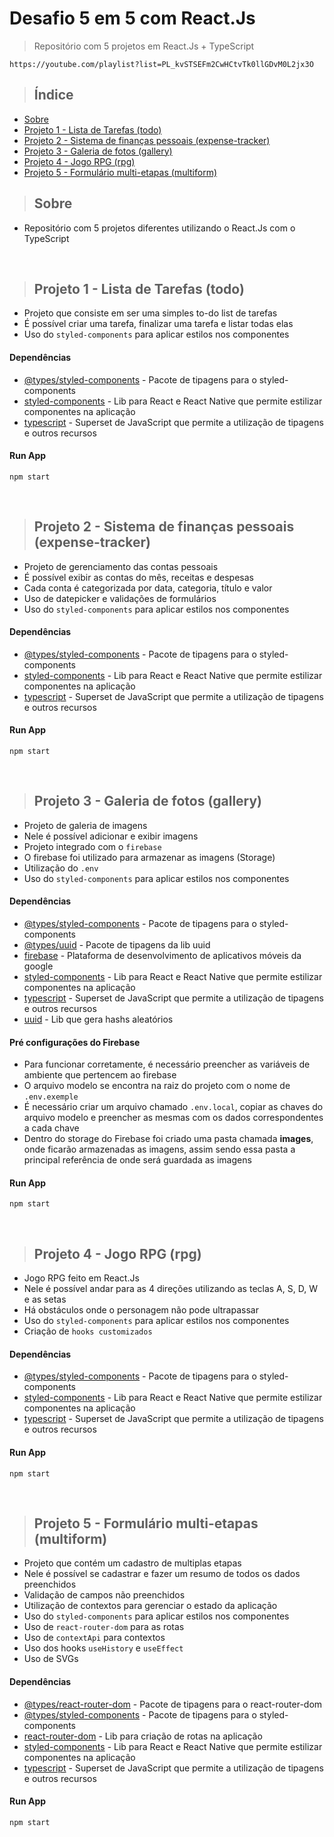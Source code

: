 # Desafio 5 em 5 com React.Js

> Repositório com 5 projetos em React.Js + TypeScript

```
https://youtube.com/playlist?list=PL_kvSTSEFm2CwHCtvTk0llGDvM0L2jx3O
```

> ## Índice
- [Sobre](#sobre)
- [Projeto 1 - Lista de Tarefas (todo)](#projeto-1)
- [Projeto 2 - Sistema de finanças pessoais (expense-tracker)](#projeto-2)
- [Projeto 3 - Galeria de fotos (gallery)](#projeto-3)
- [Projeto 4 - Jogo RPG (rpg)](#projeto-4)
- [Projeto 5 - Formulário multi-etapas (multiform)](#projeto-5)

> ## <a name="sobre"></a> Sobre
- Repositório com 5 projetos diferentes utilizando o React.Js com o TypeScript

&nbsp;

> ## <a name="projeto-1"></a> Projeto 1 - Lista de Tarefas (todo)
- Projeto que consiste em ser uma simples to-do list de tarefas
- É possível criar uma tarefa, finalizar uma tarefa e listar todas elas
- Uso do `styled-components` para aplicar estilos nos componentes

#### Dependências
- [@types/styled-components](https://www.npmjs.com/package/@types/styled-components) - Pacote de tipagens para o styled-components
- [styled-components](https://styled-components.com) - Lib para React e React Native que permite estilizar componentes na aplicação
- [typescript](https://www.typescriptlang.org) - Superset de JavaScript que permite a utilização de tipagens e outros recursos

#### Run App
```
npm start
```
&nbsp;

> ## <a name="projeto-2"></a> Projeto 2 - Sistema de finanças pessoais (expense-tracker)
- Projeto de gerenciamento das contas pessoais
- É possível exibir as contas do mês, receitas e despesas
- Cada conta é categorizada por data, categoria, título e valor
- Uso de datepicker e validações de formulários
- Uso do `styled-components` para aplicar estilos nos componentes

#### Dependências
- [@types/styled-components](https://www.npmjs.com/package/@types/styled-components) - Pacote de tipagens para o styled-components
- [styled-components](https://styled-components.com) - Lib para React e React Native que permite estilizar componentes na aplicação
- [typescript](https://www.typescriptlang.org) - Superset de JavaScript que permite a utilização de tipagens e outros recursos

#### Run App
```
npm start
```
&nbsp;

> ## <a name="projeto-3"></a> Projeto 3 - Galeria de fotos (gallery)
- Projeto de galeria de imagens
- Nele é possível adicionar e exibir imagens
- Projeto integrado com o `firebase`
- O firebase foi utilizado para armazenar as imagens (Storage)
- Utilização do `.env`
- Uso do `styled-components` para aplicar estilos nos componentes

#### Dependências
- [@types/styled-components](https://www.npmjs.com/package/@types/styled-components) - Pacote de tipagens para o styled-components
- [@types/uuid](https://www.npmjs.com/package/@types/uuid) - Pacote de tipagens da lib uuid
- [firebase](https://firebase.google.com/?hl=pt) - Plataforma de desenvolvimento de aplicativos móveis da google
- [styled-components](https://styled-components.com) - Lib para React e React Native que permite estilizar componentes na aplicação
- [typescript](https://www.typescriptlang.org) - Superset de JavaScript que permite a utilização de tipagens e outros recursos
- [uuid](https://www.npmjs.com/package/uuid) - Lib que gera hashs aleatórios

#### Pré configurações do Firebase
- Para funcionar corretamente, é necessário preencher as variáveis de ambiente que pertencem ao firebase
- O arquivo modelo se encontra na raiz do projeto com o nome de `.env.exemple`
- É necessário criar um arquivo chamado `.env.local`, copiar as chaves do arquivo modelo e preencher as mesmas com os dados correspondentes a cada chave
- Dentro do storage do Firebase foi criado uma pasta chamada **images**, onde ficarão armazenadas as imagens, assim sendo essa pasta a principal referência de onde será guardada as imagens

#### Run App
```
npm start
```
&nbsp;

> ## <a name="projeto-4"></a> Projeto 4 - Jogo RPG (rpg)
- Jogo RPG feito em React.Js
- Nele é possível andar para as 4 direções utilizando as teclas A, S, D, W e as setas
- Há obstáculos onde o personagem não pode ultrapassar 
- Uso do `styled-components` para aplicar estilos nos componentes
- Criação de `hooks customizados`

#### Dependências
- [@types/styled-components](https://www.npmjs.com/package/@types/styled-components) - Pacote de tipagens para o styled-components
- [styled-components](https://styled-components.com) - Lib para React e React Native que permite estilizar componentes na aplicação
- [typescript](https://www.typescriptlang.org) - Superset de JavaScript que permite a utilização de tipagens e outros recursos

#### Run App
```
npm start
```
&nbsp;

> ## <a name="projeto-5"></a> Projeto 5 - Formulário multi-etapas (multiform)
- Projeto que contém um cadastro de multiplas etapas
- Nele é possível se cadastrar e fazer um resumo de todos os dados preenchidos
- Validação de campos não preenchidos
- Utilização de contextos para gerenciar o estado da aplicação
- Uso do `styled-components` para aplicar estilos nos componentes
- Uso de `react-router-dom` para as rotas
- Uso de `contextApi` para contextos
- Uso dos hooks `useHistory` e `useEffect`
- Uso de SVGs

#### Dependências
- [@types/react-router-dom](https://www.npmjs.com/package/@types/react-router-dom) - Pacote de tipagens para o react-router-dom
- [@types/styled-components](https://www.npmjs.com/package/@types/styled-components) - Pacote de tipagens para o styled-components
- [react-router-dom](https://reactrouter.com/web/guides/quick-start) - Lib para criação de rotas na aplicação
- [styled-components](https://styled-components.com) - Lib para React e React Native que permite estilizar componentes na aplicação
- [typescript](https://www.typescriptlang.org) - Superset de JavaScript que permite a utilização de tipagens e outros recursos

#### Run App
```
npm start
```
